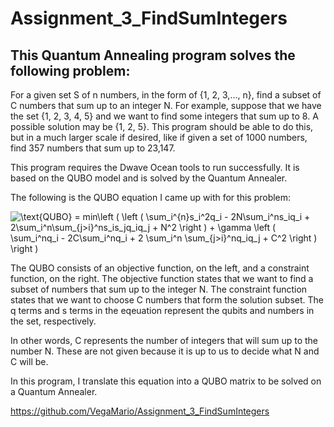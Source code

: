 # Assignment_3_FindSumIntegers

## This Quantum Annealing program solves the following problem:

  For a given set S of n numbers, in the form of {1, 2, 3,..., n}, find a subset of C numbers that sum up to an integer N.
  For example, suppose that we have the set {1, 2, 3, 4, 5} and we want to find some integers that sum up to 8. A possible solution may be {1, 2, 5}. 
  This program should be able to do this, but in a much larger scale if desired, like if given a set of 1000 numbers, find 357 numbers that sum up to 23,147. 
  
  This program requires the Dwave Ocean tools to run successfully. It is based on the QUBO model and is solved by the Quantum Annealer.
  
  The following is the QUBO equation I came up with for this problem:

<img src="https://latex.codecogs.com/svg.latex?\text{QUBO}&space;=&space;min\left&space;(&space;\left&space;(&space;\sum_i^{n}s_i^2q_i&space;-&space;2N\sum_i^ns_iq_i&space;&plus;&space;2\sum_i^n\sum_{j>i}^ns_is_jq_iq_j&space;&plus;&space;N^2&space;\right&space;)&space;&plus;&space;\gamma&space;\left&space;(&space;\sum_i^nq_i&space;-&space;2C\sum_i^nq_i&space;&plus;&space;2&space;\sum_i^n&space;\sum_{j>i}^nq_iq_j&space;&plus;&space;C^2&space;\right&space;)&space;\right&space;)" title="\text{QUBO} = min\left ( \left ( \sum_i^{n}s_i^2q_i - 2N\sum_i^ns_iq_i + 2\sum_i^n\sum_{j>i}^ns_is_jq_iq_j + N^2 \right ) + \gamma \left ( \sum_i^nq_i - 2C\sum_i^nq_i + 2 \sum_i^n \sum_{j>i}^nq_iq_j + C^2 \right ) \right )" />

  The QUBO consists of an objective function, on the left, and a constraint function, on the right. The objective function states that we want to find a subset of         numbers that sum up to the integer N. The constraint function states that we want to choose C numbers that form the solution subset. The q terms and s terms in the       eqeuation represent the qubits and numbers in the set, respectively. 
  
  In other words, C represents the number of integers that will sum up to the number N. These are not given because it is up to us to decide what N and C will be. 
  
  In this program, I translate this equation into a QUBO matrix to be solved on a Quantum Annealer. 
  
  https://github.com/VegaMario/Assignment_3_FindSumIntegers
